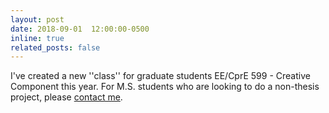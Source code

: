 ```yaml
---
layout: post
date: 2018-09-01  12:00:00-0500
inline: true
related_posts: false
---
```

 I've created a new ''class'' for graduate students EE/CprE 599 - Creative Component this year. For M.S. students who are looking to do a non-thesis project, please [contact me](mailto:zambreno@iastate.edu).